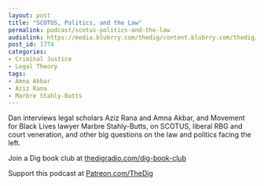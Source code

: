 ```yaml
---
layout: post
title: "SCOTUS, Politics, and the Law"
permalink: podcast/scotus-politics-and-the-law
audiolink: https://media.blubrry.com/thedig/content.blubrry.com/thedig/The_Dig-EP_275-SCOTUS.mp3
post_id: 1774
categories: 
- Criminal Justice
- Legal Theory
tags: 
- Amna Akbar
- Aziz Rana
- Marbre Stahly-Butts
---
```


Dan interviews legal scholars Aziz Rana and Amna Akbar, and Movement for Black Lives lawyer Marbre Stahly-Butts, on SCOTUS, liberal RBG and court veneration, and other big questions on the law and politics facing the left.

Join a Dig book club at 
[thedigradio.com/dig-book-club](http://thedigradio.com/dig-book-club)

Support this podcast at 
[Patreon.com/TheDig](http://Patreon.com/TheDig)